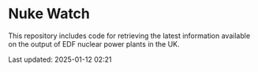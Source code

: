 # Nuke Watch

This repository includes code for retrieving the latest information available on the output of EDF nuclear power plants in the UK.

Last updated: 2025-01-12 02:21
